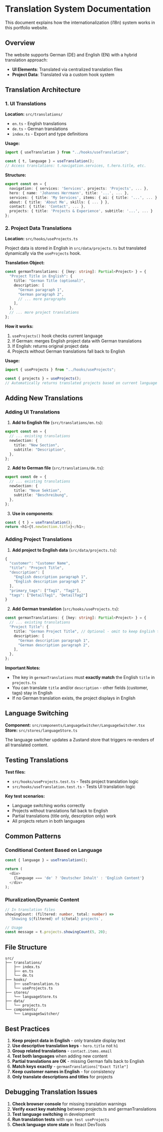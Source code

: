 # Translation System Documentation

This document explains how the internationalization (i18n) system works in this portfolio website.

## Overview

The website supports German (DE) and English (EN) with a hybrid translation approach:

- **UI Elements**: Translated via centralized translation files
- **Project Data**: Translated via a custom hook system

## Translation Architecture

### 1. UI Translations

**Location:** `src/translations/`

- `en.ts` - English translations
- `de.ts` - German translations
- `index.ts` - Export and type definitions

**Usage:**

```typescript
import { useTranslation } from "../hooks/useTranslation";

const { t, language } = useTranslation();
// Access translations: t.navigation.services, t.hero.title, etc.
```

**Structure:**

```typescript
export const en = {
  navigation: { services: 'Services', projects: 'Projects', ... },
  hero: { name: 'Johannes Herrmann', title: '...', ... },
  services: { title: 'My Services', items: { ai: { title: '...', ... } } },
  about: { title: 'About Me', skills: { ... } },
  contact: { title: 'Contact', ... },
  projects: { title: 'Projects & Experience', subtitle: '...', ... }
};
```

### 2. Project Data Translations

**Location:** `src/hooks/useProjects.ts`

Project data is stored in English in `src/data/projects.ts` but translated dynamically via the `useProjects` hook.

**Translation Object:**

```typescript
const germanTranslations: { [key: string]: Partial<Project> } = {
  "Project Title in English": {
    title: "German Title (optional)",
    description: [
      "German paragraph 1",
      "German paragraph 2",
      // ... more paragraphs
    ],
  },
  // ... more project translations
};
```

**How it works:**

1. `useProjects()` hook checks current language
2. If German: merges English project data with German translations
3. If English: returns original project data
4. Projects without German translations fall back to English

**Usage:**

```typescript
import { useProjects } from "../hooks/useProjects";

const { projects } = useProjects();
// Automatically returns translated projects based on current language
```

## Adding New Translations

### Adding UI Translations

1. **Add to English file** (`src/translations/en.ts`):

```typescript
export const en = {
  // ... existing translations
  newSection: {
    title: "New Section",
    subtitle: "Description",
  },
};
```

2. **Add to German file** (`src/translations/de.ts`):

```typescript
export const de = {
  // ... existing translations
  newSection: {
    title: "Neue Sektion",
    subtitle: "Beschreibung",
  },
};
```

3. **Use in components**:

```typescript
const { t } = useTranslation();
return <h1>{t.newSection.title}</h1>;
```

### Adding Project Translations

1. **Add project to English data** (`src/data/projects.ts`):

```typescript
{
  "customer": "Customer Name",
  "title": "Project Title",
  "description": [
    "English description paragraph 1",
    "English description paragraph 2"
  ],
  "primary_tags": ["Tag1", "Tag2"],
  "tags": ["DetailTag1", "DetailTag2"]
}
```

2. **Add German translation** (`src/hooks/useProjects.ts`):

```typescript
const germanTranslations: { [key: string]: Partial<Project> } = {
  // ... existing translations
  "Project Title": {
    title: "German Project Title", // Optional - omit to keep English title
    description: [
      "German description paragraph 1",
      "German description paragraph 2",
    ],
  },
};
```

**Important Notes:**

- The key in `germanTranslations` must **exactly match** the English `title` in `projects.ts`
- You can translate `title` and/or `description` - other fields (customer, tags) stay in English
- If no German translation exists, the project displays in English

## Language Switching

**Component:** `src/components/LanguageSwitcher/LanguageSwitcher.tsx`
**Store:** `src/stores/languageStore.ts`

The language switcher updates a Zustand store that triggers re-renders of all translated content.

## Testing Translations

**Test files:**

- `src/hooks/useProjects.test.ts` - Tests project translation logic
- `src/hooks/useTranslation.test.ts` - Tests UI translation logic

**Key test scenarios:**

- Language switching works correctly
- Projects without translations fall back to English
- Partial translations (title only, description only) work
- All projects return in both languages

## Common Patterns

### Conditional Content Based on Language

```typescript
const { language } = useTranslation();

return (
  <div>
    {language === 'de' ? 'Deutscher Inhalt' : 'English Content'}
  </div>
);
```

### Pluralization/Dynamic Content

```typescript
// In translation files
showingCount: (filtered: number, total: number) =>
  `Showing ${filtered} of ${total} projects`,

// Usage
const message = t.projects.showingCount(5, 20);
```

## File Structure

```
src/
├── translations/
│   ├── index.ts
│   ├── en.ts
│   └── de.ts
├── hooks/
│   ├── useTranslation.ts
│   └── useProjects.ts
├── stores/
│   └── languageStore.ts
├── data/
│   └── projects.ts
└── components/
    └── LanguageSwitcher/
```

## Best Practices

1. **Keep project data in English** - only translate display text
2. **Use descriptive translation keys** - `hero.title` not `h1`
3. **Group related translations** - `contact.items.email`
4. **Test both languages** when adding new content
5. **Partial translations are OK** - missing German falls back to English
6. **Match keys exactly** - `germanTranslations["Exact Title"]`
7. **Keep customer names in English** - for consistency
8. **Only translate descriptions and titles** for projects

## Debugging Translation Issues

1. **Check browser console** for missing translation warnings
2. **Verify exact key matching** between projects.ts and germanTranslations
3. **Test language switching** in development
4. **Run translation tests** with `npm test useProjects`
5. **Check language store state** in React DevTools
